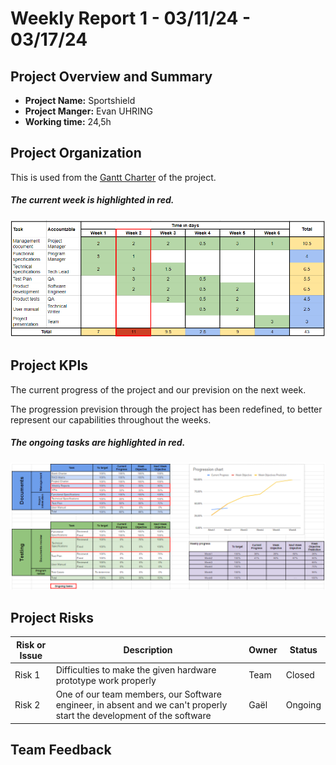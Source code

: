 # Weekly Report 1 - 03/11/24 - 03/17/24

## Project Overview and Summary

 - <b>Project Name:</b> Sportshield
 - <b>Project Manger:</b> Evan UHRING
 - <b>Working time:</b> 24,5h




## Project Organization

This is used from the [Gantt Charter](../gantt-charter.pdf) of the project.

##### The current week is highlighted in red.
![Week1 Gant Charter](img/gantt-charter-week2.png)


## Project KPIs

The current progress of the project and our prevision on the next week.

The progression prevision through the project has been redefined, to better represent our capabilities throughout the weeks.

##### The ongoing tasks are highlighted in red.
![KPIs week 2](img/KPIs-week2.png)


## Project Risks

| Risk or Issue | Description | Owner | Status |
| -- | -- | -- | -- |
| Risk 1 | Difficulties to make the given hardware prototype work properly | Team | Closed |
| Risk 2 | One of our team members, our Software engineer, in absent and we can't properly start the development of the software | Gaël | Ongoing |

## Team Feedback

